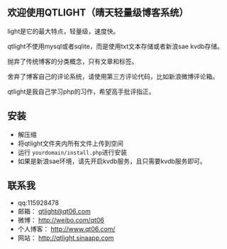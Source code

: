 ## 欢迎使用QTLIGHT（晴天轻量级博客系统） ##

light是它的最大特点，轻量级，速度快。

qtlight不使用mysql或者sqlite，而是使用txt文本存储或者新浪sae kvdb存储。

抛弃了传统博客的分类概念，只有文章和标签。

舍弃了博客自己的评论系统，请使用第三方评论代码，比如新浪微博评论箱。

qtlight是我自己学习php的习作，希望高手批评指正。


## 安装 ##

* 解压缩
* 将qtlight文件夹内所有文件上传到空间
* 运行 `yourdomain/install.php`进行安装
* 如果是新浪sae环境，请先开启kvdb服务，且只需要kvdb服务即可。


## 联系我 ##

* qq:115928478
* 邮箱： <qtlight@qt06.com>
* 微博： <http://weibo.com/qt06>
* 个人博客： <http://www.qt06.com/>
* 网站： <http://qtlight.sinaapp.com>
